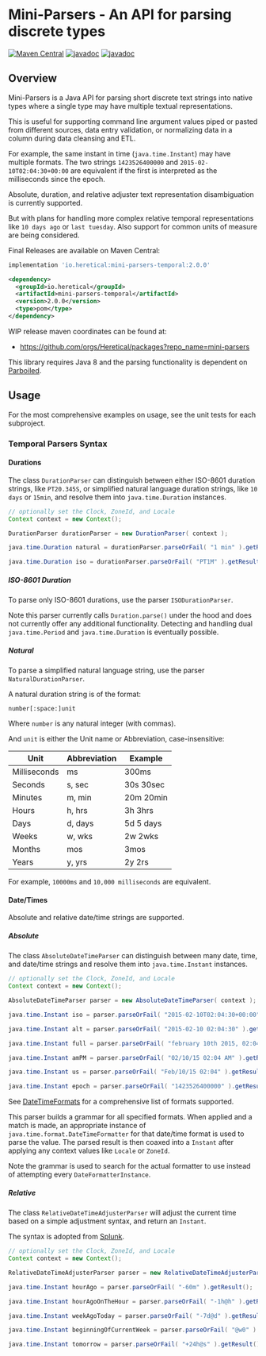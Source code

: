 # Mini-Parsers - An API for parsing discrete types

[![Maven Central](https://img.shields.io/maven-central/v/io.heretical/mini-parsers-core)](https://search.maven.org/search?q=g:io.heretical+mini-parsers)
[![javadoc](https://javadoc.io/badge2/io.heretical/mini-parsers-core/javadoc.svg?label=javadoc+mini-parsers-core)](https://javadoc.io/doc/io.heretical/mini-parsers-core)
[![javadoc](https://javadoc.io/badge2/io.heretical/mini-parsers-temporal/javadoc.svg?label=javadoc+mini-parsers-temporal)](https://javadoc.io/doc/io.heretical/mini-parsers-temporal)

## Overview

Mini-Parsers is a Java API for parsing short discrete text strings into native types where a single type may have
multiple textual representations.

This is useful for supporting command line argument values piped or pasted from different sources, data entry
validation, or normalizing data in a column during data cleansing and ETL.

For example, the same instant in time (`java.time.Instant`) may have multiple formats. The two strings `1423526400000`
and `2015-02-10T02:04:30+00:00` are equivalent if the first is interpreted as the milliseconds since the epoch.

Absolute, duration, and relative adjuster text representation disambiguation is currently supported. 

But with plans for handling more complex relative temporal representations like `10 days ago` or `last tuesday`. Also
support for common units of measure are being considered.

Final Releases are available on Maven Central:

```gradle
implementation 'io.heretical:mini-parsers-temporal:2.0.0'
```

```xml
<dependency>
  <groupId>io.heretical</groupId>
  <artifactId>mini-parsers-temporal</artifactId>
  <version>2.0.0</version>
  <type>pom</type>
</dependency>
```

WIP release maven coordinates can be found at:

* https://github.com/orgs/Heretical/packages?repo_name=mini-parsers

This library requires Java 8 and the parsing functionality is dependent on [Parboiled](https://github.com/sirthias/parboiled/wiki).

## Usage

For the most comprehensive examples on usage, see the unit tests for each subproject.

### Temporal Parsers Syntax

#### Durations

The class `DurationParser` can distinguish between either ISO-8601 duration strings, like `PT20.345S`, or simplified
natural language duration strings, like `10 days` or `15min`, and resolve them into `java.time.Duration` instances.

```java
// optionally set the Clock, ZoneId, and Locale
Context context = new Context();

DurationParser durationParser = new DurationParser( context );

java.time.Duration natural = durationParser.parseOrFail( "1 min" ).getResult();

java.time.Duration iso = durationParser.parseOrFail( "PT1M" ).getResult();
```

##### ISO-8601 Duration

To parse only ISO-8601 durations, use the parser `ISODurationParser`.

Note this parser currently calls `Duration.parse()` under the hood and does not currently offer any additional
functionality. Detecting and handling dual `java.time.Period` and `java.time.Duration` is eventually possible.

##### Natural

To parse a simplified natural language string, use the parser `NaturalDurationParser`.

A natural duration string is of the format:

```text
number[:space:]unit
```

Where `number` is any natural integer (with commas).

And `unit` is either the Unit name or Abbreviation, case-insensitive:

| Unit         | Abbreviation | Example   |
|--------------|--------------|-----------|
| Milliseconds | ms           | 300ms     |
| Seconds      | s, sec       | 30s 30sec |
| Minutes      | m, min       | 20m 20min |
| Hours        | h, hrs       | 3h 3hrs   |
| Days         | d, days      | 5d 5 days |
| Weeks        | w, wks       | 2w 2wks   |
| Months       | mos          | 3mos      |
| Years        | y, yrs       | 2y 2rs    |

For example, `10000ms` and `10,000 milliseconds` are equivalent.

#### Date/Times

Absolute and relative date/time strings are supported.

##### Absolute

The class `AbsoluteDateTimeParser` can distinguish between many date, time, and date/time strings and resolve them into
`java.time.Instant` instances.

```java
// optionally set the Clock, ZoneId, and Locale
Context context = new Context();

AbsoluteDateTimeParser parser = new AbsoluteDateTimeParser( context );

java.time.Instant iso = parser.parseOrFail( "2015-02-10T02:04:30+00:00" ).getResult();

java.time.Instant alt = parser.parseOrFail( "2015-02-10 02:04:30" ).getResult();

java.time.Instant full = parser.parseOrFail( "february 10th 2015, 02:04:03" ).getResult();

java.time.Instant amPM = parser.parseOrFail( "02/10/15 02:04 AM" ).getResult();

java.time.Instant us = parser.parseOrFail( "Feb/10/15 02:04" ).getResult();

java.time.Instant epoch = parser.parseOrFail( "1423526400000" ).getResult();
```

See [DateTimeFormats](mini-parsers-temporal/src/main/java/heretical/parser/temporal/format/DateTimeFormats.java) for a
comprehensive list of formats supported.

This parser builds a grammar for all specified formats. When applied and a match is made, an appropriate instance of
`java.time.format.DateTimeFormatter` for that date/time format is used to parse the value. The parsed result is then
coaxed into a `Instant` after applying any context values like `Locale` or `ZoneId`.

Note the grammar is used to search for the actual formatter to use instead of attempting every `DateFormatterInstance`.

##### Relative

The class `RelativeDateTimeAdjusterParser` will adjust the current time based on a simple adjustment syntax, and return an
`Instant`.

The syntax is adopted from [Splunk](https://docs.splunk.com/Documentation/Splunk/latest/Search/Specifytimemodifiersinyoursearch).

```java
// optionally set the Clock, ZoneId, and Locale
Context context = new Context();

RelativeDateTimeAdjusterParser parser = new RelativeDateTimeAdjusterParser( context );

java.time.Instant hourAgo = parser.parseOrFail( "-60m" ).getResult();

java.time.Instant hourAgoOnTheHour = parser.parseOrFail( "-1h@h" ).getResult();

java.time.Instant weekAgoToday = parser.parseOrFail( "-7d@d" ).getResult();

java.time.Instant beginningOfCurrentWeek = parser.parseOrFail( "@w0" ).getResult(); // depends on locale

java.time.Instant tomorrow = parser.parseOrFail( "+24h@s" ).getResult();
```




